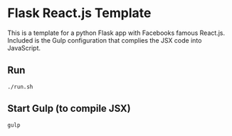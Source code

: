 # Flask React.js Template

This is a template for a python Flask app with Facebooks famous React.js.  Included is the Gulp configuration that complies the JSX code into JavaScript.

## Run
`./run.sh`

## Start Gulp (to compile JSX)
`gulp`